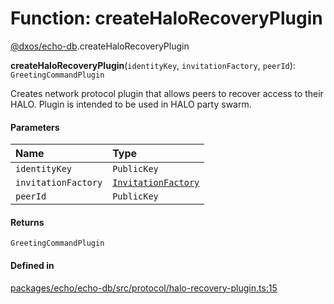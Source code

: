 # Function: createHaloRecoveryPlugin

[@dxos/echo-db](../modules/dxos_echo_db.md).createHaloRecoveryPlugin

**createHaloRecoveryPlugin**(`identityKey`, `invitationFactory`, `peerId`): `GreetingCommandPlugin`

Creates network protocol plugin that allows peers to recover access to their HALO.
Plugin is intended to be used in HALO party swarm.

#### Parameters

| Name | Type |
| :------ | :------ |
| `identityKey` | `PublicKey` |
| `invitationFactory` | [`InvitationFactory`](../classes/dxos_echo_db.InvitationFactory.md) |
| `peerId` | `PublicKey` |

#### Returns

`GreetingCommandPlugin`

#### Defined in

[packages/echo/echo-db/src/protocol/halo-recovery-plugin.ts:15](https://github.com/dxos/dxos/blob/db8188dae/packages/echo/echo-db/src/protocol/halo-recovery-plugin.ts#L15)
